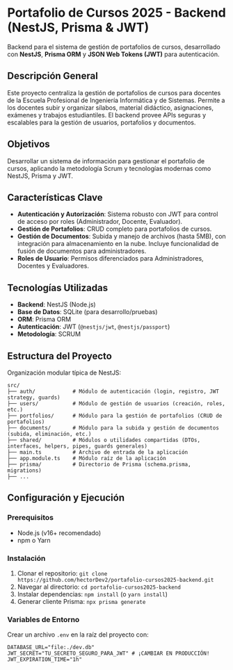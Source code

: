 # Portafolio de Cursos 2025 - Backend (NestJS, Prisma & JWT)

Backend para el sistema de gestión de portafolios de cursos, desarrollado con **NestJS**, **Prisma ORM** y **JSON Web Tokens (JWT)** para autenticación.

## Descripción General

Este proyecto centraliza la gestión de portafolios de cursos para docentes de la Escuela Profesional de Ingeniería Informática y de Sistemas. Permite a los docentes subir y organizar sílabos, material didáctico, asignaciones, exámenes y trabajos estudiantiles. El backend provee APIs seguras y escalables para la gestión de usuarios, portafolios y documentos.

## Objetivos

Desarrollar un sistema de información para gestionar el portafolio de cursos, aplicando la metodología Scrum y tecnologías modernas como NestJS, Prisma y JWT.

## Características Clave

* **Autenticación y Autorización**: Sistema robusto con JWT para control de acceso por roles (Administrador, Docente, Evaluador).
* **Gestión de Portafolios**: CRUD completo para portafolios de cursos.
* **Gestión de Documentos**: Subida y manejo de archivos (hasta 5MB), con integración para almacenamiento en la nube. Incluye funcionalidad de fusión de documentos para administradores.
* **Roles de Usuario**: Permisos diferenciados para Administradores, Docentes y Evaluadores.

## Tecnologías Utilizadas

* **Backend**: NestJS (Node.js)
* **Base de Datos**: SQLite (para desarrollo/pruebas)
* **ORM**: Prisma ORM
* **Autenticación**: JWT (`@nestjs/jwt`, `@nestjs/passport`)
* **Metodología**: SCRUM

## Estructura del Proyecto

Organización modular típica de NestJS:
```tree
src/
├── auth/            # Módulo de autenticación (login, registro, JWT strategy, guards)
├── users/           # Módulo de gestión de usuarios (creación, roles, etc.)
├── portfolios/      # Módulo para la gestión de portafolios (CRUD de portafolios)
├── documents/       # Módulo para la subida y gestión de documentos (subida, eliminación, etc.)
├── shared/          # Módulos o utilidades compartidas (DTOs, interfaces, helpers, pipes, guards generales)
├── main.ts          # Archivo de entrada de la aplicación
├── app.module.ts    # Módulo raíz de la aplicación
├── prisma/          # Directorio de Prisma (schema.prisma, migrations)
├── ...
```
## Configuración y Ejecución

### Prerequisitos

* Node.js (v16+ recomendado)
* npm o Yarn

### Instalación

1.  Clonar el repositorio: `git clone https://github.com/hectorDev2/portafolio-cursos2025-backend.git`
2.  Navegar al directorio: `cd portafolio-cursos2025-backend`
3.  Instalar dependencias: `npm install` (o `yarn install`)
4.  Generar cliente Prisma: `npx prisma generate`

### Variables de Entorno

Crear un archivo `.env` en la raíz del proyecto con:
```dotenv
DATABASE_URL="file:./dev.db"
JWT_SECRET="TU_SECRETO_SEGURO_PARA_JWT" # ¡CAMBIAR EN PRODUCCIÓN!
JWT_EXPIRATION_TIME="1h"
